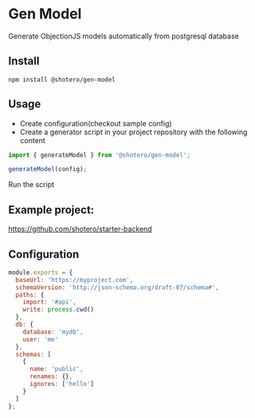 # Gen Model

Generate ObjectionJS models automatically from postgresql database

## Install

`npm install @shotero/gen-model`

## Usage

- Create configuration(checkout sample config)
- Create a generator script in your project repository with the following content

```js
import { generateModel } from '@shotero/gen-model';

generateModel(config);
```

Run the script

## Example project:

https://github.com/shotero/starter-backend

## Configuration

```js
module.exports = {
  baseUrl: 'https://myproject.com',
  schemaVersion: 'http://json-schema.org/draft-07/schema#',
  paths: {
    import: '#api',
    write: process.cwd()
  },
  db: {
    database: 'mydb',
    user: 'me'
  },
  schemas: [
    {
      name: 'public',
      renames: {},
      ignores: ['hello']
    }
  ]
};
```
